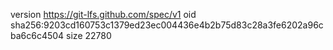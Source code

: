 version https://git-lfs.github.com/spec/v1
oid sha256:9203cd160753c1379ed23ec004436e4b2b75d83c28a3fe6202a96cba6c6c4504
size 22780
